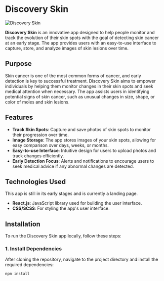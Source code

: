 # Discovery Skin

![Discovery Skin](https://github.com/user-attachments/assets/1efde24f-2a6f-4ec4-8450-77c747146f4b)

**Discovery Skin** is an innovative app designed to help people monitor and track the evolution of their skin spots with the goal of detecting skin cancer at an early stage. The app provides users with an easy-to-use interface to capture, store, and analyze images of skin lesions over time.

## Purpose

Skin cancer is one of the most common forms of cancer, and early detection is key to successful treatment. Discovery Skin aims to empower individuals by helping them monitor changes in their skin spots and seek medical attention when necessary. The app assists users in identifying potential signs of skin cancer, such as unusual changes in size, shape, or color of moles and skin lesions.

## Features

- **Track Skin Spots**: Capture and save photos of skin spots to monitor their progression over time.
- **Image Storage**: The app stores images of your skin spots, allowing for easy comparison over days, weeks, or months.
- **Easy-to-use Interface**: Intuitive design for users to upload photos and track changes efficiently.
- **Early Detection Focus**: Alerts and notifications to encourage users to seek medical advice if any abnormal changes are detected.

## Technologies Used
This app is still in its early stages and is currently a landing page.

- **React.js**: JavaScript library used for building the user interface.
- **CSS/SCSS**: For styling the app's user interface.

## Installation

To run the Discovery Skin app locally, follow these steps:

### 1. Install Dependencies

After cloning the repository, navigate to the project directory and install the required dependencies:

```bash
npm install
```
